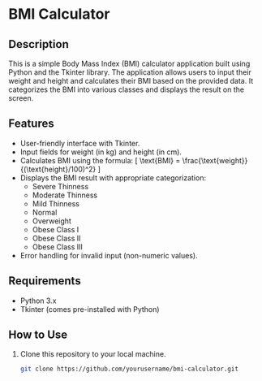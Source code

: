 # BMI Calculator

## Description

This is a simple Body Mass Index (BMI) calculator application built using Python and the Tkinter library. The application allows users to input their weight and height and calculates their BMI based on the provided data. It categorizes the BMI into various classes and displays the result on the screen.

## Features

- User-friendly interface with Tkinter.
- Input fields for weight (in kg) and height (in cm).
- Calculates BMI using the formula: 
  \[
  \text{BMI} = \frac{\text{weight}}{(\text{height}/100)^2}
  \]
- Displays the BMI result with appropriate categorization:
  - Severe Thinness
  - Moderate Thinness
  - Mild Thinness
  - Normal
  - Overweight
  - Obese Class I
  - Obese Class II
  - Obese Class III
- Error handling for invalid input (non-numeric values).

## Requirements

- Python 3.x
- Tkinter (comes pre-installed with Python)

## How to Use

1. Clone this repository to your local machine.
   ```bash
   git clone https://github.com/yourusername/bmi-calculator.git

